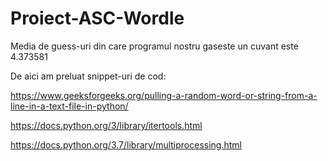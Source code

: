 # Proiect-ASC-Wordle

Media de guess-uri din care programul nostru gaseste un cuvant este 4.373581

De aici am preluat snippet-uri de cod:

https://www.geeksforgeeks.org/pulling-a-random-word-or-string-from-a-line-in-a-text-file-in-python/

https://docs.python.org/3/library/itertools.html

https://docs.python.org/3.7/library/multiprocessing.html
